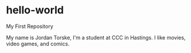 # hello-world
My First Repository

My name is Jordan Torske, I'm a student at CCC in Hastings. I like movies, video games, and comics.
